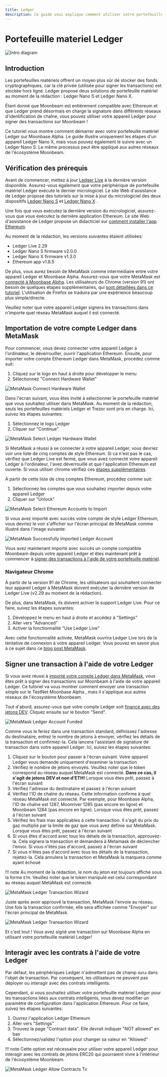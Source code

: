 ```yaml
---
title: Ledger
description: Ce guide vous explique comment utiliser votre portefeuille matériel Ledger pour signer des transactions dans Moonbeam, en tirant parti de ses fonctionnalités de compatibilité Ethereum
---
```


# Portefeuille materiel Ledger

![Intro diagram](/images/ledger/ledger-banner.png)

## Introduction

Les portefeuilles matériels offrent un moyen plus sûr de stocker des fonds cryptographiques, car la clé privée (utilisée pour signer les transactions) est stockée hors ligne. Ledger propose deux solutions de portefeuille matériel au moment de la rédaction : Ledger Nano S et Ledger Nano X.

Étant donné que Moonbeam est entièrement compatible avec Ethereum et que Ledger prend désormais en charge la signature dans différents réseaux d'identification de chaîne, vous pouvez utiliser votre appareil Ledger pour signer des transactions sur Moonbeam !

Ce tutoriel vous montre comment démarrer avec votre portefeuille matériel Ledger sur Moonbase Alpha. Le guide illustre uniquement les étapes d'un appareil Ledger Nano X, mais vous pouvez également le suivre avec un Ledger Nano S. Le même processus peut être appliqué aux autres réseaux de l'écosystème Moonbeam.

## Vérification des prérequis

Avant de commencer, mettez à jour [Ledger Live](https://www.ledger.com/ledger-live/download) à la dernière version disponible. Assurez-vous également que votre périphérique de portefeuille matériel Ledger exécute le dernier micrologiciel. Le site Web d'assistance de Ledger propose des tutoriels sur la mise à jour du micrologiciel des deux dispositifs [Ledger Nano S](https://support.ledger.com/hc/en-us/articles/360002731113-Update-Ledger-Nano-S-firmware) et [Ledger Nano X](https://support.ledger.com/hc/en-us/articles/360013349800-Update-Ledger-Nano-X-firmware) .

Une fois que vous exécutez la dernière version du micrologiciel, assurez-vous que vous exécutez la dernière application Ethereum. Le site Web d'assistance de Ledger propose un didacticiel sur [comment installer l'app Ethereum](https://support.ledger.com/hc/en-us/articles/360009576554-Ethereum-ETH-).

Au moment de la rédaction, les versions suivantes étaient utilisées:

 - Ledger Live 2.29
 - Ledger Nano S firmware v2.0.0
 - Ledger Nano X firmware v1.3.0
 - Ethereum app v1.8.5

De plus, vous aurez besoin de MetaMask comme intermédiaire entre votre appareil Ledger et Moonbase Alpha. Assurez-vous que votre MetaMask est [connecté à Moonbase Alpha](/integrations/wallets/metamask/). Les utilisateurs de Chrome (version 91) ont besoin de quelques étapes supplémentaires, qui [sont détaillées dans ce tutoriel](#chrome-browser). L'utilisation de Firefox se traduira par une expérience beaucoup plus simple/directe.

Veuillez noter que votre appareil Ledger signera les transactions dans n'importe quel réseau MetaMask auquel il est connecté.

## Importation de votre compte Ledger dans MetaMask

Pour commencer, vous devez connecter votre appareil Ledger à l'ordinateur, le déverrouiller, ouvrir l'application Ethereum. Ensuite, pour importer votre compte Ethereum Ledger dans MetaMask, procédez comme suit:

 1. Cliquez sur le logo en haut à droite pour développer le menu
 2. Sélectionnez "Connect Hardware Wallet"

![MetaMask Connect Hardware Wallet](/images/ledger/ledger-images1.png)

Dans l'écran suivant, vous êtes invité à sélectionner le portefeuille matériel que vous souhaitez utiliser dans MetaMask. Au moment de la rédaction, seuls les portefeuilles matériels Ledger et Trezor sont pris en charge. Ici, suivez les étapes suivantes:

 1. Sélectionnez le logo Ledger
 2. Cliquer sur "Continue"

![MetaMask Select Ledger Hardware Wallet](/images/ledger/ledger-images2.png)

Si MetaMask a réussi à se connecter à votre appareil Ledger, vous devriez voir une liste de cinq comptes de style Ethereum. Si ca n'est pas le cas, vérifiez que Ledger Live est fermé, que vous avez connecté votre appareil Ledger à l'ordinateur, l'avez déverrouillé et que l'application Ethereum est ouverte. Si vous utiliser chrome vérifiez ces [étapes supplémentaires](#chrome-browser).

À partir de cette liste de cinq comptes Ethereum, procédez comme suit:

 1. Sélectionnez les comptes que vous souhaitez importer depuis votre appareil Ledger
 2. Cliquer sur "Unlock"

![MetaMask Select Ethereum Accounts to Import](/images/ledger/ledger-images3.png)

Si vous avez importé avec succès votre compte de style Ledger Ethereum, vous devriez le voir s'afficher sur l'écran principal de MetaMask comme illustré dans l'image suivante:

![MetaMask Successfully Imported Ledger Account](/images/ledger/ledger-images4.png)

Vous avez maintenant importé avec succès un compte compatible Moonbeam depuis votre appareil Ledger et êtes maintenant prêt à commencer à [signer des transactions à l'aide de votre portefeuille matériel](#signing-a-transaction-using-your-ledger).

### Navigateur Chrome

À partir de la version 91 de Chrome, les utilisateurs qui souhaitent connecter leur appareil Ledger à MetaMask doivent exécuter la dernière version de Ledger Live (v2.29 au moment de la rédaction). 

De plus, dans MetaMask, ils doivent activer le support Ledger Live. Pour ce faire, suivez les étapes suivantes:

 1. Développez le menu en haut à droite et accédez à "Settings"
 2. Aller vers "Advanced"
 3. Activer la fonctionnalité "Use Ledger Live"

Avec cette fonctionnalité activée, MetaMask ouvrira Ledger Live lors de la tentative de connexion à votre appareil Ledger. Vous pouvez en savoir plus à ce sujet dans ce [blog post MetaMask](https://metamask.zendesk.com/hc/en-us/articles/360020394612-How-to-connect-a-Trezor-or-Ledger-Hardware-Wallet).

## Signer une transaction à l'aide de votre Ledger

Si vous avez réussi à [importé votre compte Ledger dans MetaMask](#importing-your-ledger-account-to-metamask), vous êtes prêt à signer des transactions sur Moonbeam à l'aide de votre appareil Ledger. Ce tutoriel va vous montrer comment envoyer une transaction simple sur le TestNet Moonbase Alpha , mais il s'applique aux autres réseaux de l'écosystème Moonbeam.

Tout d'abord, assurez-vous que votre compte Ledger soit [financé avec des jetons DEV](/getting-started/moonbase/faucet/). Cliquez ensuite sur le bouton "Send".

![MetaMask Ledger Account Funded](/images/ledger/ledger-images5.png)

Comme vous le feriez dans une transaction standard, définissez l'adresse du destinataire, entrez le nombre de jetons à envoyer, vérifiez les détails de la transaction et confirmez-la. Cela lancera l'assistant de signature de transaction dans votre appareil Ledger. Ici, suivez les étapes suivantes:

 1. Cliquez sur le bouton pour passer à l'écran suivant. Votre appareil Ledger vous demande uniquement d'examiner la transaction
 2. Vérifiez le nombre de jetons envoyés. Veuillez noter que le token correspond au réseau auquel MetaMask est connecté. **Dans ce cas, il s'agit de jetons DEV et non d'ETH!** Lorsque vous êtes prêt, passez à l'écran suivant
 3. Vérifiez l'adresse du destinataire et passez à l'écran suivant
 4. Vérifiez l'ID de chaîne du réseau. Cette information confirme à quel réseau MetaMask est connecté. Par exemple, pour Moonbase Alpha, l'ID de chaîne est 1287, Moonriver 1285 (pas encore en ligne) et Moonbeam 1284 (pas encore en ligne). Lorsque vous êtes prêt, passez à l'écran suivant
 5. Vérifiez les frais max applicables à cette transaction. Il s'agit du prix du gaz multiplié par la limite de gaz que vous avez définie sur MetaMask. Lorsque vous êtes prêt, passez à l'écran suivant
 6. Si vous êtes d'accord avec tous les détails de la transaction, approuvez-la. Cela signera la transaction et demandera à Metamask de déclencher l'envoi. Si vous n'êtes pas d'accord, passez à l'écran suivant
 7. Si vous n'êtes pas d'accord avec tous les détails de la transaction, rejetez-la. Cela annulera la transaction et MetaMask la marquera comme ayant échoué

!!! note
    Au moment de la rédaction, le nom du jeton est toujours affiché sous la forme `ETH`. Veuillez noter que le token manipulé est celui correspondant au réseau auquel MetaMask est connecté.

![MetaMask Ledger Transaction Wizard](/images/ledger/ledger-images6.png)

Juste après avoir approuvé la transaction, MetaMask l'envoie au réseau. Une fois la transaction confirmée, elle sera affichée comme "Envoyer" sur l'écran principal de MetaMask.

![MetaMask Ledger Transaction Wizard](/images/ledger/ledger-images7.png)

Et c'est tout ! Vous avez signé une transaction sur Moonbase Alpha en utilisant votre portefeuille matériel Ledger!

## Interagir avec les contrats à l'aide de votre Ledger

Par défaut, les périphériques Ledger n'admettent pas de champ `data` dans l'objet de transaction. Par conséquent, les utilisateurs ne peuvent pas déployer ou interagir avec des contrats intelligents.

Cependant, si vous souhaitez utiliser votre portefeuille matériel Ledger pour les transactions liées aux contrats intelligents, vous devez modifier un paramètre de configuration dans l'application Ethereum. Pour ce faire, suivez les étapes suivantes:

 1. Ouvrez l'application Ledger Ethereum
 2. Aller vers "Settings"
 3. Trouvez la page "Contract data". Elle devrait indiquer "NOT allowed" en bas
 4. Sélectionnez/validez l'option pour changer sa valeur en "Allowed"

!!! note
    Cette option est nécessaire pour utiliser votre appareil Ledger pour interagir avec les contrats de jetons ERC20 qui pourraient vivre à l'intérieur de l'écosystème Moonbeam.

![MetaMask Ledger Allow Contracts Tx](/images/ledger/ledger-images8.png)
